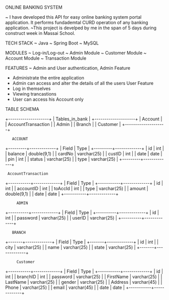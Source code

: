 ONLINE BANKING SYSTEM

~ I have developed this API for easy online banking system portal application. It performs fundademtal CURD operation of any banking application.
~This project is develped by me in the span of 5 days during construct week in Massai School.

 TECH STACK
 ~ Java
 ~ Spring Boot
 ~ MySQL
 
 
 MODULES
 ~ Log-in/Log-out
 ~ Admin Module
 ~ Customer  Module
 ~ Account Module
 ~ Transaction Module
 
 FEATURES
 ~ Admin and User authentication,
  Admin Feature
  - Administrate the entire application
  - Admin can access and alter the details of all the users
  User  Feature
   - Log in themselves 
   - Viewing trancastions
   - User can access his Account only

TABLE SCHEMA

+--------------------+
| Tables_in_bank     |
+--------------------+
| Account            |
| AccountTransaction |
| Admin              |
| Branch             |
| Customer           |
+--------------------+

       ACCOUNT
+---------+-------------+
| Field   | Type        | 
+---------+-------------+
| id      | int         |
| balance | double(9,1) |
| cardNo  | varchar(25) | 
| custID  | int         |
| date    | date        |                                                     
| pin     | int         | 
| status  | varchar(25) | 
| type    | varchar(25) | 
+---------+-------------+

     AccountTransaction
+-----------+-------------+
| Field     | Type        |
+-----------+-------------+
| id        | int         |
| accountID | int         |
| toAccId   | int         |
| type      | varchar(25) |
| amount    | double(9,1) | 
| date      | date        | 
+-----------+-------------+

         ADMIN
+----------+-------------+
| Field    | Type        |
+----------+-------------+
| id       | int         | 
| password | varchar(25) | 
| userID   | varchar(25) | 
+----------+-------------+

       BRANCH
+-------+-------------+
| Field | Type        | 
+-------+-------------+
| id    | int         | 
| city  | varchar(25) | 
| name  | varchar(25) |
| state | varchar(25) |
+-------+-------------+

         Customer     
+-----------+-------------+
| Field     | Type        |
+-----------+-------------+
| id        | int         |
| branchID  | int         | 
| password  | varchar(25) |
| FirstName | varchar(25) | 
| LastName  | varchar(25) | 
| gender    | varchar(25) |
| Address   | varchar(45) | 
| Phone     | varchar(25) | 
| email     | varchar(45) |
| date      | date        |
+-----------+-------------+
